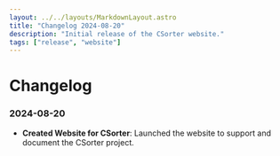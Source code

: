 ```yaml
---
layout: ../../layouts/MarkdownLayout.astro
title: "Changelog 2024-08-20"
description: "Initial release of the CSorter website."
tags: ["release", "website"]
---
```


# Changelog

### 2024-08-20

- **Created Website for CSorter**: Launched the website to support and document the CSorter project.
